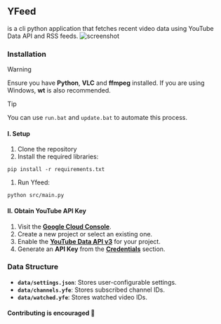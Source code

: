 ## YFeed
is a cli python application that fetches recent video data using YouTube Data API and RSS feeds.
![screenshot](https://github.com/user-attachments/assets/9959285b-6932-4480-aa5e-cfbc3c58c3db)

### Installation

> [!WARNING]
> Ensure you have **Python**, **VLC** and **ffmpeg** installed. If you are using Windows, **wt** is also recommended.

> [!TIP]
> You can use `run.bat` and `update.bat` to automate this process.

#### I. Setup
1. Clone the repository
2. Install the required libraries:
```
pip install -r requirements.txt
```
1. Run Yfeed:
```
python src/main.py
```

#### II. Obtain YouTube API Key
1. Visit the [**Google Cloud Console**](https://console.cloud.google.com/).
2. Create a new project or select an existing one.
3. Enable the [**YouTube Data API v3**](https://console.cloud.google.com/apis/library/youtube.googleapis.com) for your project.
4. Generate an **API Key** from the [**Credentials**](https://console.cloud.google.com/apis/credentials) section.

### Data Structure
- **`data/settings.json`**: Stores user-configurable settings.
- **`data/channels.yfe`**: Stores subscribed channel IDs.
- **`data/watched.yfe`**: Stores watched video IDs.

#### Contributing is encouraged 🤗
